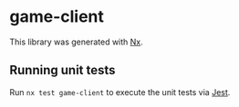 # game-client

This library was generated with [Nx](https://nx.dev).

## Running unit tests

Run `nx test game-client` to execute the unit tests via [Jest](https://jestjs.io).
